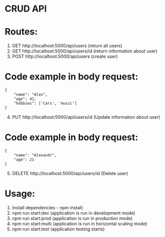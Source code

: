 # CRUD API

# Routes:

1. GET http://localhost:5000/api/users (return all users)
2. GET http://localhost:5000/api/users/id (return information about user)
3. POST http://localhost:5000/api/users (create user)

# Code example in body request:

```
{
    "name": "Alex",
    "age": 41,
    "hobbies": ['Cars', 'music']
}
```

4. PUT http://localhost:5000/api/users/id (Update information about user)

# Code example in body request:

```
{
    "name": "Alexandr",
    "age": 21
}
```

5. DELETE http://localhost:5000/api/users/id (Delete user)

# Usage:

1. Install dependencies - npm install;
2. npm run start:dev (application is run in development mode)
3. npm run start:prod (application is run in production mode)
4. npm run start:multi (application is run in horizontal scaling mode)
5. npm run start:test (application testing starts)
